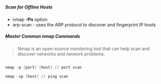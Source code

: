 ##### Scan for Offline Hosts 

- nmap **-Pn** option 
- arp-scan - uses the ARP protocol to discover and fingerprint IP hosts

##### Master Common nmap Commands

> Nmap is an open-source monitoring tool that can help scan and discover networks and network problems.

``` Powershell

nmap -p [port] [host] // port scan

nmap -sp [host] // ping scan

```